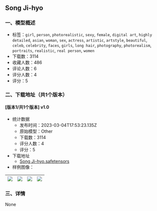 ## Song Ji-hyo
### 一、模型概述

- 标签：`girl`, `person`, `photorealistic`, `sexy`, `female`, `digital art`, `highly detailed`, `asian`, `woman`, `sex`, `actress`, `artistic`, `artstyle`, `beautiful`, `celeb`, `celebrity`, `faces`, `girls`, `long hair`, `photography`, `photorealism`, `portraits`, `realistic`, `real person`, `women`
- 下载数：3114
- 收藏人数：486
- 评论人数：6
- 评分人数：4
- 评分：5

### 二、下载地址（共1个版本）

#### [版本1/共1个版本] v1.0

- 统计数据
  - 发布时间：2023-03-04T17:53:23.135Z
  - 原始模型：Other
  - 下载数：3114
  - 评分人数：4
  - 评分：5
- 下载地址
  - [Song Ji-hyo.safetensors](https://civitai.com/api/download/models/18574)
- 样例图像：

| <img src="https://image.civitai.com/xG1nkqKTMzGDvpLrqFT7WA/edac4445-7d36-4643-2fb0-61a94da34400/width=450/192396.jpeg" /> | <img src="https://image.civitai.com/xG1nkqKTMzGDvpLrqFT7WA/fe307332-be89-4a08-d128-9555d377df00/width=450/192395.jpeg" /> | <img src="https://image.civitai.com/xG1nkqKTMzGDvpLrqFT7WA/3346bc83-2ece-4737-08f0-ec98921b9b00/width=450/192300.jpeg" /> | <img src="https://image.civitai.com/xG1nkqKTMzGDvpLrqFT7WA/028dc2e5-80c2-4de8-3599-cad574aac600/width=450/192394.jpeg" /> |
| ---- | ---- | ---- | ---- |


### 三、详情
None